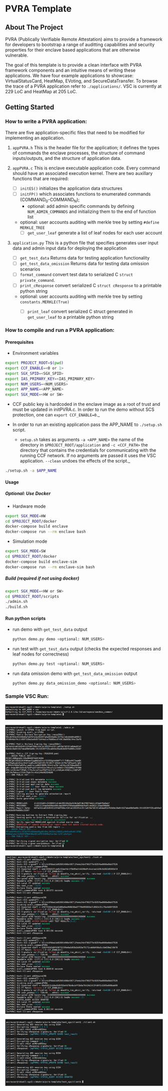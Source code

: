 # PVRA Template

<!-- ABOUT THE PROJECT -->
## About The Project

PVRA (Publically Verifiable Remote Attestation) aims to provide a framework for developers to bootstrap a range of auditting capabilities and security properties for their enclave based applications that are otherwise vulnerable.

The goal of this template is to provide a clean interface with PVRA framework components and an intuitive means of writing these applications. We have four example applications to showcase: VirtualStatusCard, HeatMap, EVoting, and SecureDataTransfer. To browse the trace of a PVRA application refer to ```./applications/```. VSC is currently at 229 LoC and HeatMap at 205 LoC.

## Getting Started

### How to write a PVRA application:

There are five application-specific files that need to be modified for implementing an application.

1. ```appPVRA.h``` This is the header file for the application; it defines the types of commands the enclave processes, the structure of command inputs/outputs, and the structure of application data.

2. ```appPVRA.c``` This is enclave executable application code. Every command should have an associated execution kernel. There are two auxillary functions that are required: 

   - [ ] ```initES()``` initializes the application data structures
   - [ ] ```initFP()``` which associates functions to enumerated commands (COMMAND<sub>0</sub>-COMMAND<sub>N</sub>);
     - optional: add admin specific commands by defining `NUM_ADMIN_COMMANDS` and initializing them to the end of function list
   - optional: user accounts auditing with merkle tree by setting ```#define MERKLE_TREE```
     - [ ] ```get_user_leaf``` generate a list of leaf nodes for each user account

3. ```application.py``` This is a python file that specifies generates user input data and admin input data for deploying the application

   - [ ] ```get_test_data``` Returns data for testing application functionality
   - [ ] ```get_test_data_omission``` Returns data for testing data omission scenarios
   - [ ] ```format_command``` convert test data to serialized C `struct private_command`.
   - [ ] ```print_cResponse``` convert serialized C `struct cResponse` to a printable python string
   - optional: user accounts auditing with merkle tree by setting ```constants.MERKLE(True)```
     - [ ] ```print_leaf``` convert serialized C struct generated in ```get_user_leaf``` to a printable python string


### How to compile and run a PVRA application:


#### Prerequisites

* Environment variables

```bash
export PROJECT_ROOT=$(pwd)
export CCF_ENABLE=<0 or 1>
export SGX_SPID=<SGX_SPID>
export IAS_PRIMARY_KEY=<IAS_PRIMARY_KEY>	
export NUM_USERS=<NUM_USERS>
export APP_NAME=<APP_NAME>
export SGX_MODE=<HW or SW>
```

* CCF public key is hardcoded in the enclave image as a root of trust and must be updated in initPVRA.c. In order to run the demo without SCS protection, one can ```export CCF_ENABLE=0```._

* In order to run an existing application pass the APP_NAME to ```./setup.sh``` script.
  
    * ```setup.sh``` takes as arguments ```-a <APP_NAME>``` the name of the directory in `$PROJECT_ROOT/application` and ```-c <CCF_PATH>``` the directory that contains the credentials for communicating with the running CCF network. If no arguments are passed it uses the VSC application. ```--clean``` undoes the effects of the script._

```bash
./setup.sh -a $APP_NAME
```

#### Usage

##### Optional: Use Docker

* Hardware mode
```bash
export SGX_MODE=HW
cd $PROJECT_ROOT/docker
docker-compose build enclave
docker-compose run --rm enclave bash
```

* Simulation mode
```bash
export SGX_MODE=SW
cd $PROJECT_ROOT/docker
docker-compose build enclave-sim
docker-compose run --rm enclave-sim bash
```

##### Build (required if not using docker)
```bash
export SGX_MODE=<HW or SW>
cd $PROJECT_ROOT/scripts
./admin.sh
./build.sh
```

#### Run python scripts

* run demo with ```get_test_data``` output
    ```bash
    python demo.py demo <optional: NUM_USERS>
    ```
* run test with ```get_test_data``` output (checks the expected responses and leaf nodes for correctness)
    ```bash
    python demo.py test <optional: NUM_USERS>
    ```
* run data omission demo with ```get_test_data_omission``` output
    ```bash
    python demo.py data_omission_demo <optional: NUM_USERS>
    ```

	
### Sample VSC Run:

![alt text](./readme/setup.png)

![alt text](./readme/admin.png)

![alt text](./readme/host.png)

![alt text](./readme/client.png)


